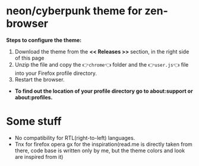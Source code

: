
# neon/cyberpunk theme for zen-browser

<b>Steps to configure the theme:</b>
<ol>
   <li>Download the theme from the <b> << Releases >> </b> section, in the right side of this page</code></li> 
   <li>Unzip the file and copy the 👉<code>chrome</code>👈 folder and the 👉<code>user.js</code>👈 file into your Firefox profile directory. </li>
 
   <li>Restart the browser. </li>
</ol>

<ul><li><p><b> To find out the location of your profile directory go to about:support or about:profiles.</b></p></li></ul>


# Some stuff
<ul>
<li>No compatibility for RTL(right-to-left) languages.</li>
<li>Tnx for firefox opera gx for the inspiration(read.me is directly taken from there, code base is written only by me, but the theme colors and look are inspired from it)</li>
</ul>

